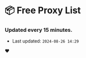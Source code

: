# :package: Free Proxy List
### Updated every 15 minutes.

- Last updated: `2024-08-26 14:29`

:heart:
